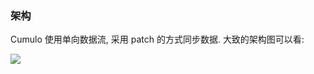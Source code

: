 
### 架构

Cumulo 使用单向数据流, 采用 patch 的方式同步数据.
大致的架构图可以看:

![](http://ww4.sinaimg.cn/large/62752320gw1emx0hvamw8j20te0ea3zl.jpg)